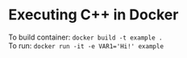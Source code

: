 # Executing C++ in Docker
To build container: `docker build -t example .`<br>
To run: `docker run -it -e VAR1='Hi!' example`<br>
